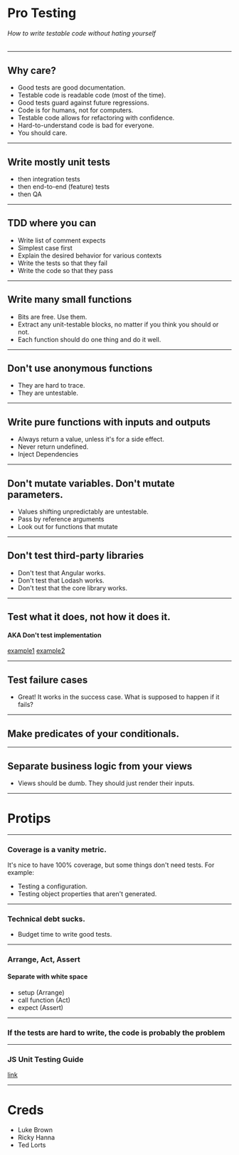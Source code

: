 # Pro Testing
###### How to write testable code without hating yourself

---------------

## Why care?

 - Good tests are good documentation.
 - Testable code is readable code (most of the time).
 - Good tests guard against future regressions.
 - Code is for humans, not for computers.
 - Testable code allows for refactoring with confidence.
 - Hard-to-understand code is bad for everyone.
 - You should care.

---------------

## Write mostly unit tests
 - then integration tests
 - then end-to-end (feature) tests
 - then QA

---------------

## TDD where you can
 - Write list of comment expects
 - Simplest case first
 - Explain the desired behavior for various contexts
 - Write the tests so that they fail
 - Write the code so that they pass

---------------

## Write many small functions
 - Bits are free. Use them.
 - Extract any unit-testable blocks, no matter if you think you should or not.
 - Each function should do one thing and do it well.
---------------

## Don't use anonymous functions
 - They are hard to trace.
 - They are untestable.

---------------

## Write pure functions with inputs and outputs

 - Always return a value, unless it's for a side effect.
 - Never return undefined.
 - Inject Dependencies

---------------

## Don't mutate variables.  Don't mutate parameters.
 - Values shifting unpredictably are untestable.
 - Pass by reference arguments
 - Look out for functions that mutate

---------------

## Don't test third-party libraries
 - Don't test that Angular works.
 - Don't test that Lodash works.
 - Don't test that the core library works.

---------------


## Test what it does, not how it does it.
#### AKA Don't test implementation
[example1](https://github.com/mawrkus/js-unit-testing-guide#test-the-behaviour-not-the-internal-implementation)
[example2](https://github.com/mawrkus/js-unit-testing-guide#dont-write-unnecessary-expectations)


---------------

## Test failure cases
 - Great!  It works in the success case.  What is supposed to happen if it fails?

---------------

## Make predicates of your conditionals.

---------------

## Separate business logic from your views
 - Views should be dumb.  They should just render their inputs.

---------------

# Protips

---------------

### Coverage is a vanity metric.
 It's nice to have 100% coverage, but some things don't need tests. For example:
 
 - Testing a configuration.
 - Testing object properties that aren't generated. 

---------------

### Technical debt sucks.
 - Budget time to write good tests.

---------------

### Arrange, Act, Assert
#### Separate with white space
 - setup (Arrange)
 - call function (Act)
 - expect (Assert) 

---------------

### If the tests are hard to write, the code is probably the problem
 
---------------

### JS Unit Testing Guide
[link](https://github.com/mawrkus/js-unit-testing-guide)

---------------

# Creds
 - Luke Brown
 - Ricky Hanna
 - Ted Lorts